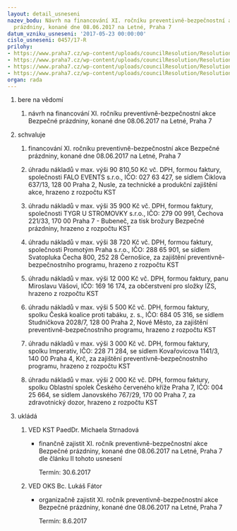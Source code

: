 ```yaml
---
layout: detail_usneseni
nazev_bodu: Návrh na financování XI. ročníku preventivně-bezpečnostní akce Bezpečné
  prázdniny, konané dne 08.06.2017 na Letné, Praha 7
datum_vzniku_usneseni: '2017-05-23 00:00:00'
cislo_usneseni: 0457/17-R
prilohy:
- https://www.praha7.cz/wp-content/uploads/councilResolution/Resolutions/29024/export/M25DV_Bezpecne_prazdniny_financovani_2017~203483.doc
- https://www.praha7.cz/wp-content/uploads/councilResolution/Resolutions/29024/export/Usneseni_R_zadostodotaciaschvaleni_BP_2017~203482.pdf
- https://www.praha7.cz/wp-content/uploads/councilResolution/Resolutions/29024/export/UsneseniZastupitelstvaHMP_BP_2017_poskytnutadotace_R~203481.pdf
- https://www.praha7.cz/wp-content/uploads/councilResolution/Resolutions/29024/export/export~296077.pdf
organ: rada
---
```

<ol id="urzList" class="urzList_view"><li id="" class="urzClass1"><span name="1">bere na vědomí</span><ol class="urzOlClass"><li style="text-align: left;" id="" class="urzClass2"><span><p>návrh na financování XI. ročníku preventivně-bezpečnostní akce Bezpečné prázdniny, konané dne 08.06.2017 na Letné, Praha 7</p></span></li></ol></li><li id="" class="urzClass1"><span name="24">schvaluje</span><ol class="urzOlClass"><li style="text-align: left;" id="" class="urzClass2"><span><p>financování XI. ročníku preventivně-bezpečnostní akce Bezpečné prázdniny, konané dne 08.06.2017 na Letné, Praha 7</p></span></li><li style="text-align: left;" id="" class="urzClass2"><span><p>úhradu nákladů v max. výši&nbsp;90 810,50 Kč vč. DPH, formou faktury, společnosti FALO EVENTS s.r.o., IČO: 027 63 427, se sídlem Čiklova 637/13, 128 00 Praha 2, Nusle, za technické a produkční zajištění akce, hrazeno z rozpočtu KST<br></p></span></li><li style="text-align: left;" id="" class="urzClass2"><span><p>úhradu nákladů v max. výši 35 900 Kč vč. DPH, formou faktury, společnosti TYGR U STROMOVKY s.r.o., IČO: 279 00 991, Čechova 221/33, 170 00 Praha 7 - Bubeneč, za tisk brožury Bezpečné prázdniny, hrazeno z rozpočtu KST</p></span></li><li style="text-align: left;" id="" class="urzClass2"><span><p>úhradu nákladů v max. výši 38 720 Kč vč. DPH, formou faktury, společnosti Promotým Praha s.r.o., IČO: 288 65 901, se sídlem Svatopluka Čecha 800, 252 28 Černošice, za zajištění preventivně-bezpečnostního programu, hrazeno z rozpočtu KST</p></span></li><li style="text-align: left;" id="" class="urzClass2"><span><p>úhradu nákladů v max. výši 12 000 Kč vč. DPH, formou faktury, panu Miroslavu Vášovi, IČO: 169 16 174, za občerstvení pro složky IZS, hrazeno z rozpočtu KST</p></span></li><li style="text-align: left;" id="" class="urzClass2"><span><p>úhradu nákladů v max. výši 5 500 Kč vč. DPH, formou faktury, spolku Česká koalice proti tabáku, z. s., IČO: 684 05 316, se sídlem Studničkova 2028/7, 128 00 Praha 2, Nové Město, za zajištění preventivně-bezpečnostního programu, hrazeno z rozpočtu KST</p></span></li><li style="text-align: left;" id="" class="urzClass2"><span><p>úhradu nákladů v max. výši 3 000 Kč vč. DPH, formou faktury, spolku Imperativ, IČO: 228 71 284, se sídlem Kovařovicova 1141/3, 140 00 Praha 4, Krč, za zajištění preventivně-bezpečnostního programu, hrazeno z rozpočtu KST</p></span></li><li style="text-align: left;" id="" class="urzClass2"><span><p>úhradu nákladů v max. výši 2 000 Kč vč. DPH, formou faktury, spolku Oblastní spolek Českého červeného kříže Praha 7, IČO: 004 25 664, se sídlem Janovského 767/29, 170 00 Praha 7, za zdravotnický dozor, hrazeno z rozpočtu KST</p></span></li></ol></li><li class="urzClass1" id="urzUkoly"><span name="1">ukládá</span><ol class="urzOlClass"><li class="urzClass2"><span><p>VED KST PaedDr. Michaela Strnadová</p></span><ul class="urzUlClass"><li class="urzClass3"><span><p>finančně zajistit XI. ročník preventivně-bezpečnostní akce Bezpečné prázdniny, konané dne 08.06.2017 na Letné, Praha 7 dle článku II tohoto usnesení</p></span><span class="urzUkolTermin">  Termín:&nbsp;30.6.2017</span></li></ul></li><li class="urzClass2"><span><p>VED OKS Bc. Lukáš Fátor</p></span><ul class="urzUlClass"><li class="urzClass3"><span><p>organizačně zajistit XI. ročník preventivně-bezpečnostní akce Bezpečné prázdniny, konané dne 08.06.2017 na Letné, Praha 7</p></span><span class="urzUkolTermin">  Termín:&nbsp;8.6.2017</span></li></ul></li></ol></li></ol>